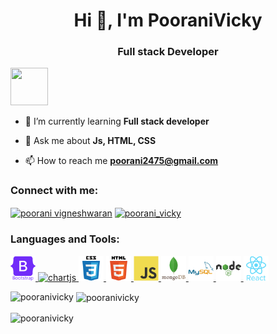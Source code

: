 
<h1 align="center">Hi 👋, I'm PooraniVicky</h1>
<h3 align="center">Full stack Developer</h3>
<img src="https://tse3.mm.bing.net/th?id=OIP.0KqoiZ3LTOwAiBtzHTeZOgHaE8&pid=Api&P=0&h=220" height="60" width="60" >


- 🌱 I’m currently learning **Full stack developer**

- 💬 Ask me about **Js, HTML, CSS**

- 📫 How to reach me **poorani2475@gmail.com**

<h3 align="left">Connect with me:</h3>
<p align="left">
<a href="https://fb.com/poorani vigneshwaran" target="blank"><img align="center" src="https://raw.githubusercontent.com/rahuldkjain/github-profile-readme-generator/master/src/images/icons/Social/facebook.svg" alt="poorani vigneshwaran" height="30" width="40" /></a>
<a href="https://instagram.com/poorani_vicky" target="blank"><img align="center" src="https://raw.githubusercontent.com/rahuldkjain/github-profile-readme-generator/master/src/images/icons/Social/instagram.svg" alt="poorani_vicky" height="30" width="40" /></a>
</p>

<h3 align="left">Languages and Tools:</h3>
<p align="left"> <a href="https://getbootstrap.com" target="_blank" rel="noreferrer"> <img src="https://raw.githubusercontent.com/devicons/devicon/master/icons/bootstrap/bootstrap-plain-wordmark.svg" alt="bootstrap" width="40" height="40"/> </a> <a href="https://www.chartjs.org" target="_blank" rel="noreferrer"> <img src="https://www.chartjs.org/media/logo-title.svg" alt="chartjs" width="40" height="40"/> </a> <a href="https://www.w3schools.com/css/" target="_blank" rel="noreferrer"> <img src="https://raw.githubusercontent.com/devicons/devicon/master/icons/css3/css3-original-wordmark.svg" alt="css3" width="40" height="40"/> </a> <a href="https://www.w3.org/html/" target="_blank" rel="noreferrer"> <img src="https://raw.githubusercontent.com/devicons/devicon/master/icons/html5/html5-original-wordmark.svg" alt="html5" width="40" height="40"/> </a> <a href="https://developer.mozilla.org/en-US/docs/Web/JavaScript" target="_blank" rel="noreferrer"> <img src="https://raw.githubusercontent.com/devicons/devicon/master/icons/javascript/javascript-original.svg" alt="javascript" width="40" height="40"/> </a> <a href="https://www.mongodb.com/" target="_blank" rel="noreferrer"> <img src="https://raw.githubusercontent.com/devicons/devicon/master/icons/mongodb/mongodb-original-wordmark.svg" alt="mongodb" width="40" height="40"/> </a> <a href="https://www.mysql.com/" target="_blank" rel="noreferrer"> <img src="https://raw.githubusercontent.com/devicons/devicon/master/icons/mysql/mysql-original-wordmark.svg" alt="mysql" width="40" height="40"/> </a> <a href="https://nodejs.org" target="_blank" rel="noreferrer"> <img src="https://raw.githubusercontent.com/devicons/devicon/master/icons/nodejs/nodejs-original-wordmark.svg" alt="nodejs" width="40" height="40"/> </a> <a href="https://reactjs.org/" target="_blank" rel="noreferrer"> <img src="https://raw.githubusercontent.com/devicons/devicon/master/icons/react/react-original-wordmark.svg" alt="react" width="40" height="40"/> </a> </p>

<p><img align="left" src="https://github-readme-stats.vercel.app/api/top-langs?username=pooranivicky&show_icons=true&locale=en&layout=compact" alt="pooranivicky" /></p>

<p>&nbsp;<img align="center" src="https://github-readme-stats.vercel.app/api?username=pooranivicky&show_icons=true&locale=en" alt="pooranivicky" /></p>

<p><img align="center" src="https://github-readme-streak-stats.herokuapp.com/?user=pooranivicky&" alt="pooranivicky" /></p>
